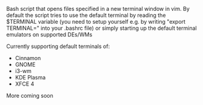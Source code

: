 Bash script that opens files specified in a new terminal window in vim.
By default the script tries to use the default terminal by reading the $TERMINAL variable (you need to setup yourself e.g. by writing "export TERMINAL=<your favourite term emu>" into your .bashrc file) or simply starting up the default terminal emulators on supported DEs/WMs

Currently supporting default terminals of:
- Cinnamon
- GNOME
- i3-wm
- KDE Plasma
- XFCE 4

More coming soon
